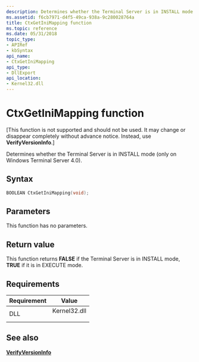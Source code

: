 ```yaml
---
description: Determines whether the Terminal Server is in INSTALL mode (only on Windows Terminal Server 4.0).
ms.assetid: f6cb7971-d4f5-49ca-938a-9c280028764a
title: CtxGetIniMapping function
ms.topic: reference
ms.date: 05/31/2018
topic_type: 
- APIRef
- kbSyntax
api_name: 
- CtxGetIniMapping
api_type: 
- DllExport
api_location: 
- Kernel32.dll
---
```


# CtxGetIniMapping function

\[This function is not supported and should not be used. It may change or disappear completely without advance notice. Instead, use **VerifyVersionInfo**.\]

Determines whether the Terminal Server is in INSTALL mode (only on Windows Terminal Server 4.0).

## Syntax


```C++
BOOLEAN CtxGetIniMapping(void);
```



## Parameters

This function has no parameters.

## Return value

This function returns **FALSE** if the Terminal Server is in INSTALL mode, **TRUE** if it is in EXECUTE mode.

## Requirements



| Requirement | Value |
|----------------|-----------------------------------------------------------------------------------------|
| DLL<br/> | <dl> <dt>Kernel32.dll</dt> </dl> |



## See also

<dl> <dt>

[**VerifyVersionInfo**](/windows/win32/api/winbase/nf-winbase-verifyversioninfoa)
</dt> </dl>

 

 
